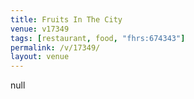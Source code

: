 ```yaml
---
title: Fruits In The City
venue: v17349
tags: [restaurant, food, "fhrs:674343"]
permalink: /v/17349/
layout: venue
---
```

null